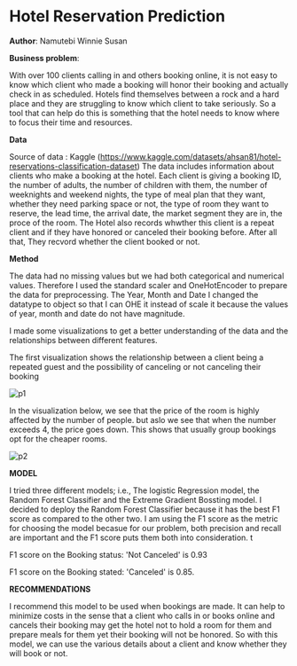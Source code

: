 # Hotel Reservation Prediction

**Author**: Namutebi Winnie Susan

**Business problem**:

With over 100 clients calling in and others booking online, it is not easy to know which client who made a booking will honor their booking and actually check in as scheduled. Hotels find themselves between a rock and a hard place and they are struggling to know which client to take seriously. So a tool that can help do this is something that the hotel needs to know where to focus their time and resources.

**Data**

Source of data : Kaggle (https://www.kaggle.com/datasets/ahsan81/hotel-reservations-classification-dataset) 
The data includes information about clients who make a booking at the hotel. Each client is giving a booking ID, the number of adults, the number of children with them, the number of weeknights and weekend nights, the type of meal plan that they want, whether they need parking space or not, the type of room they want to reserve, the lead time, the arrival date, the market segment they are in, the proce of the room. The Hotel also records whwther this client is a repeat client and if they have honored or canceled their booking before. After all that, They recvord whether the client booked or not.

**Method**

The data had no missing values but we had both categorical and numerical values. Therefore I used the standard scaler and OneHotEncoder to prepare the data for preprocessing. The Year, Month and Date I changed the datatype to object so that I can OHE it instead of scale it because the values of year, month and date do not have magnitude. 

I made some visualizations to get a better understanding of the data and the relationships between different features.

The first visualization shows the relationship between a client being a repeated guest and the possibility of canceling or not canceling their booking

![p1](https://user-images.githubusercontent.com/122565105/230725579-866371c7-cfee-4b47-ae46-b6df5477c570.png)

In the visualization below, we see that the price of the room is highly affected by the number of people. but aslo we see that when the number exceeds 4, the price goes down. This shows that usually group bookings opt for the cheaper rooms.

![p2](https://user-images.githubusercontent.com/122565105/230725704-9f79b218-1e28-490e-a712-fd84d2d7ad81.png)

**MODEL**

I tried three different models; i.e., The logistic Regression model, the Random Forest Classifier and the Extreme Gradient Bossting model. I decided to deploy the Random Forest Classifier because it has the best F1 score as compared to the other two. I am using the F1 score as the metric for choosing the model becasue for our problem, both precision and recall are important and the F1 score puts them both into consideration. t

F1 score on the Booking status: 'Not Canceled' is 0.93

F1 score on the Booking stated: 'Canceled' is 0.85.

**RECOMMENDATIONS** 

I recommend this model to be used when bookings are made. It can help to minimize costs in the sense that a client who calls in or books online and cancels their booking may get the hotel not to hold a room for them and prepare meals for them yet their booking will not be honored. So with this model, we can use the various details about a client and know whether they will book or not.



